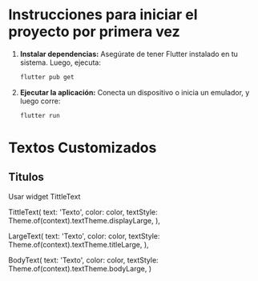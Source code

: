 # Instrucciones para iniciar el proyecto por primera vez

1. **Instalar dependencias:**
   Asegúrate de tener Flutter instalado en tu sistema. Luego, ejecuta:
   ```bash
   flutter pub get
   ```

2. **Ejecutar la aplicación:**
   Conecta un dispositivo o inicia un emulador, y luego corre:
   ```bash
   flutter run
   ```

# Textos Customizados

## Titulos

Usar widget TittleText

TittleText(
text: 'Texto',
color: color,
textStyle: Theme.of(context).textTheme.displayLarge,
),

LargeText(
text: 'Texto',
color: color,
textStyle: Theme.of(context).textTheme.titleLarge,
),

BodyText(
text: 'Texto',
color: color,
textStyle: Theme.of(context).textTheme.bodyLarge,
)


